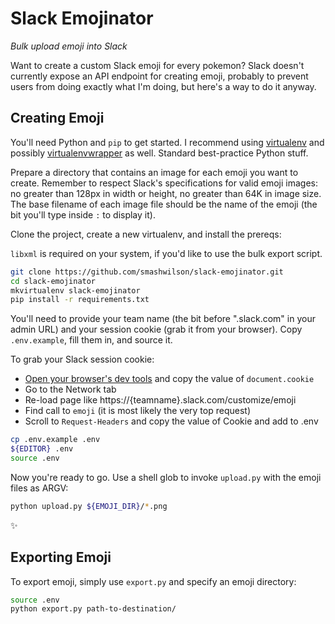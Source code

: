 # Slack Emojinator

*Bulk upload emoji into Slack*

Want to create a custom Slack emoji for every pokemon? Slack doesn't currently expose an API endpoint for creating emoji, probably to prevent users from doing exactly what I'm doing, but here's a way to do it anyway.

## Creating Emoji

You'll need Python and `pip` to get started. I recommend using [virtualenv](https://virtualenv.pypa.io/en/latest/) and possibly [virtualenvwrapper](https://virtualenvwrapper.readthedocs.org/en/latest/) as well. Standard best-practice Python stuff.

Prepare a directory that contains an image for each emoji you want to create. Remember to respect Slack's specifications for valid emoji images: no greater than 128px in width or height, no greater than 64K in image size. The base filename of each image file should be the name of the emoji (the bit you'll type inside `:` to display it).

Clone the project, create a new virtualenv, and install the prereqs:

`libxml` is required on your system, if you'd like to use the bulk export script.

```bash
git clone https://github.com/smashwilson/slack-emojinator.git
cd slack-emojinator
mkvirtualenv slack-emojinator
pip install -r requirements.txt
```

You'll need to provide your team name (the bit before ".slack.com" in your admin URL) and your session cookie (grab it from your browser). Copy `.env.example`, fill them in, and source it.

To grab your Slack session cookie:
* [Open your browser's dev tools](http://webmasters.stackexchange.com/a/77337) and copy the value of `document.cookie`
* Go to the Network tab
* Re-load page like https://{teamname}.slack.com/customize/emoji
* Find call to `emoji` (it is most likely the very top request)
* Scroll to `Request-Headers` and copy the value of Cookie and add to .env

```bash
cp .env.example .env
${EDITOR} .env
source .env
```

Now you're ready to go. Use a shell glob to invoke `upload.py` with the emoji files as ARGV:

```bash
python upload.py ${EMOJI_DIR}/*.png
```

:sparkles:

## Exporting Emoji

To export emoji, simply use `export.py` and specify an emoji directory:

```bash
source .env
python export.py path-to-destination/
```
